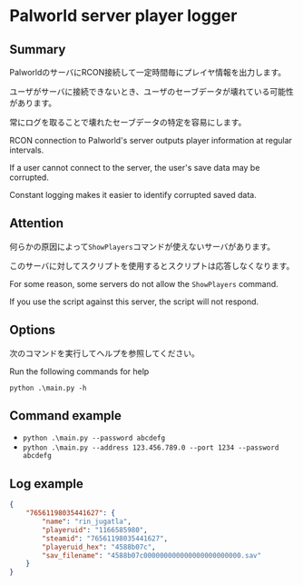 # Palworld server player logger

## Summary

PalworldのサーバにRCON接続して一定時間毎にプレイヤ情報を出力します。

ユーザがサーバに接続できないとき、ユーザのセーブデータが壊れている可能性があります。

常にログを取ることで壊れたセーブデータの特定を容易にします。

RCON connection to Palworld's server outputs player information at regular intervals.

If a user cannot connect to the server, the user's save data may be corrupted.

Constant logging makes it easier to identify corrupted saved data.

## Attention

何らかの原因によって`ShowPlayers`コマンドが使えないサーバがあります。

このサーバに対してスクリプトを使用するとスクリプトは応答しなくなります。

For some reason, some servers do not allow the `ShowPlayers` command.

If you use the script against this server, the script will not respond.

## Options

次のコマンドを実行してヘルプを参照してください。

Run the following commands for help

`python .\main.py -h`

## Command example

- `python .\main.py --password abcdefg`
- `python .\main.py --address 123.456.789.0 --port 1234 --password abcdefg`

## Log example

```json
{
    "76561198035441627": {
        "name": "rin_jugatla",
        "playeruid": "1166585980",
        "steamid": "76561198035441627",
        "playeruid_hex": "4588b07c",
        "sav_filename": "4588b07c000000000000000000000000.sav"
    }
}
```
